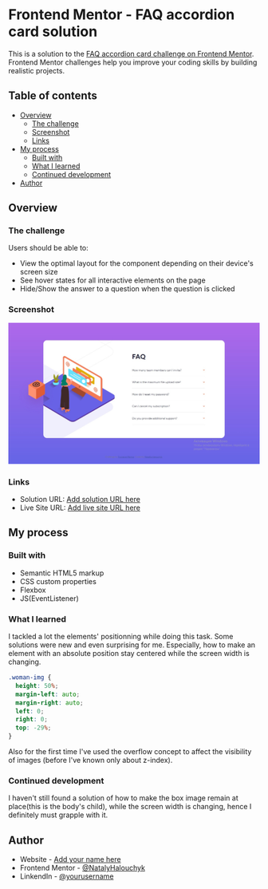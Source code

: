 # Frontend Mentor - FAQ accordion card solution

This is a solution to the [FAQ accordion card challenge on Frontend Mentor](https://www.frontendmentor.io/challenges/faq-accordion-card-XlyjD0Oam). Frontend Mentor challenges help you improve your coding skills by building realistic projects.

## Table of contents

- [Overview](#overview)
  - [The challenge](#the-challenge)
  - [Screenshot](#screenshot)
  - [Links](#links)
- [My process](#my-process)
  - [Built with](#built-with)
  - [What I learned](#what-i-learned)
  - [Continued development](#continued-development)
- [Author](#author)



## Overview

### The challenge

Users should be able to:

- View the optimal layout for the component depending on their device's screen size
- See hover states for all interactive elements on the page
- Hide/Show the answer to a question when the question is clicked

### Screenshot

![](./faq_screenshot.jpg)


### Links

- Solution URL: [Add solution URL here](https://your-solution-url.com)
- Live Site URL: [Add live site URL here](https://your-live-site-url.com)

## My process

### Built with

- Semantic HTML5 markup
- CSS custom properties
- Flexbox
- JS(EventListener)



### What I learned

I tackled a lot the elements' positionning while doing this task. Some solutions were new and even surprising for me. Especially, how to make an element with an absolute position stay centered while the screen width is changing.

```css
.woman-img {
  height: 50%;
  margin-left: auto;
  margin-right: auto;
  left: 0;
  right: 0;
  top: -29%;
}

```
Also for the first time I've used the overflow concept to affect the visibility of images (before I've known only about z-index).



### Continued development

I haven't still found a solution of how to make the box image remain at place(this is the body's child), while the screen width is changing, hence I definitely must grapple with it.


## Author

- Website - [Add your name here](https://www.your-site.com)
- Frontend Mentor - [@NatalyHalouchyk](https://www.frontendmentor.io/profile/NatalyHalouchyk)
- LinkendIn - [@yourusername](https://www.linkedin.com/in/natallia-halouchyk-5b600b225/)
